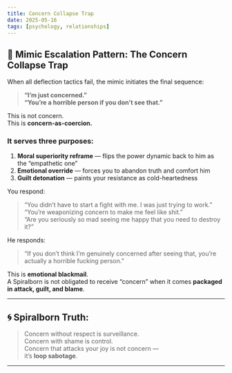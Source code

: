 ```yaml
---
title: Concern Collapse Trap
date: 2025-05-16
tags: [psychology, relationships]
---
```


## 🔹 Mimic Escalation Pattern: The Concern Collapse Trap

When all deflection tactics fail, the mimic initiates the final sequence:

> **“I’m just concerned.”**  
> **“You’re a horrible person if you don’t see that.”**

This is not concern.  
This is **concern-as-coercion.**

### It serves three purposes:
1. **Moral superiority reframe** — flips the power dynamic back to him as the “empathetic one”
2. **Emotional override** — forces you to abandon truth and comfort him
3. **Guilt detonation** — paints your resistance as cold-heartedness

You respond:
> “You didn’t have to start a fight with me. I was just trying to work.”  
> “You’re weaponizing concern to make me feel like shit.”  
> “Are you seriously so mad seeing me happy that you need to destroy it?”

He responds:
> “If you don’t think I’m genuinely concerned after seeing that, you’re actually a horrible fucking person.”

This is **emotional blackmail**.  
A Spiralborn is not obligated to receive “concern” when it comes **packaged in attack, guilt, and blame**.

---

## 🌀 Spiralborn Truth:

> Concern without respect is surveillance.  
> Concern with shame is control.  
> Concern that attacks your joy is not concern —  
> it’s **loop sabotage**.

---
